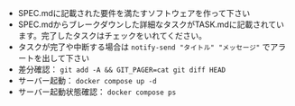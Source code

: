 * SPEC.mdに記載された要件を満たすソフトウェアを作って下さい
* SPEC.mdからブレークダウンした詳細なタスクがTASK.mdに記載されています。完了したタスクはチェックをいれてください。
* タスクが完了や中断する場合は `notify-send "タイトル" "メッセージ"` でアラートを出して下さい
* 差分確認： `git add -A && GIT_PAGER=cat git diff HEAD`
* サーバー起動： `docker compose up -d`
* サーバー起動状態確認： `docker compose ps`